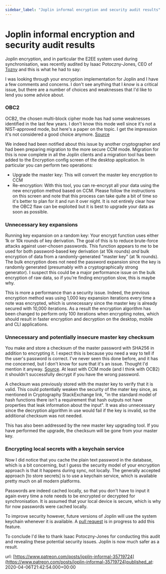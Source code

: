 ```yaml
---
sidebar_label: "Joplin informal encryption and security audit results"
---
```


# Joplin informal encryption and security audit results

Joplin encryption, and in particular the E2EE system used during synchronisation, was recently audited by Isaac Potoczny-Jones, CEO of [Tozny](https://tozny.com) and this is what he had to say:

I was looking through your encryption implementation for Joplin and I have a few comments and concerns. I don't see anything that I *know* is a critical issue, but there are a number of choices and weaknesses that I'd like to lend you some advice about.

### OBC2

OCB2, the chosen multi-block cipher mode has had some weaknesses identified in the last few years. I don't know this mode well since it's not a NIST-approved mode, but here's a paper on the topic. I get the impression it's not considered a good choice anymore. [Source](https://pdfs.semanticscholar.org/bb95/0d82fd390e732f71d8320530994bfb6d2529.pdf)

We indeed had been notified about this issue by another cryptographer and had been preparing migration to the more secure CCM mode. Migration for this is now complete in all the Joplin clients and a migration tool has been added to the Encryption config screen of the desktop application. In particular you can perform two operations:

- Upgrade the master key: This will convert the master key encryption to CCM
- Re-encryption: With this tool, you can re-encrypt all your data using the new encryption method based on CCM. Please follow the instructions on this screen and note that this process can take quite a bit of time so it's better to plan for it and run it over night. It is not entirely clear how the OBC2 flaw can be exploited but it is best to upgrade your data as soon as possible.

### Unnecessary key expansions

Running key expansion on a random key: Your encrypt function uses either 1k or 10k rounds of key derivation. The goal of this is to reduce brute-force attacks against user-chosen passwords. This function appears to me to be used for both password-based key derivation (at 10k rounds) *and* bulk encryption of data from a randomly-generated "master key" (at 1k rounds). The bulk encryption does not need the password expansion since the key is randomly generated (presumably with a cryptographically strong generator). I suspect this could be a major performance issue on the bulk encryption of raw data, so if you're finding encryption slow, this is maybe why.

This is more a performance than a security issue. Indeed, the previous encryption method was using 1,000 key expansion iterations every time a note was encrypted, which is unnecessary since the master key is already secured with 10,000 iterations. As a result the encryption algorithm has been changed to perform only 100 iterations when encrypting notes, which should result in faster encryption and decryption on the desktop, mobile and CLI applications.

### Unnecessary and potentially insecure master key checksum

You make and store a checksum of the master password with SHA256 in addition to encrypting it. I expect this is because you need a way to tell if the user's password is correct. I've never seen this done before, and it has me concerned, but I don't know for sure that it's an issue. Thought I'd mention it anyway. [Source](https://crypto.stackexchange.com/questions/61915/can-i-hash-a-secret-key-and-used-the-hash-as-key-id). At least with CCM mode (and I think with OCB2) it shouldn't successfully decrypt if you have the wrong password.

A checksum was previously stored with the master key to verify that it is valid. This could potentially weaken the security of the mater key since, as mentioned in Cryptography StackExchange link, "in the standard model of hash functions there isn't a requirement that hash outputs not have properties that leak information about the input". It was also unnecessary since the decryption algorithm in use would fail if the key is invalid, so the additional checksum was not needed.

This has also been addressed by the new master key upgrading tool. If you have performed the upgrade, the checksum will be gone from your master key.

### Encrypting local secrets with a keychain service

Now I did notice that you cache the plain text password in the database, which is a bit concerning, but I guess the security model of your encryption approach is that it happens during sync, not locally. The generally accepted approach [to store secrets] is to use a keychain service, which is available pretty much on all modern platforms.

Passwords are indeed cached locally, so that you don't have to input it again every time a note needs to be encrypted or decrypted for synchronisation. It is assumed that your local device is secure, which is why for now passwords were cached locally.

To improve security however, future versions of Joplin will use the system keychain whenever it is available. A [pull request](https://github.com/laurent22/joplin/pull/2861) is in progress to add this feature.

To conclude I'd like to thank Isaac Potoczny-Jones for conducting this audit and revealing these potential security issues. Joplin is now much safer as a result.

url: [https://www.patreon.com/posts/joplin-informal-35719724](https://www.patreon.com/posts/joplin-informal-35719724)published_at: 2020-04-06T21:42:54.000+00:00